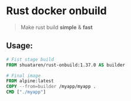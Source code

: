 # Rust docker onbuild

> Make rust build **simple** & **fast**

## Usage:

```Dockerfile
# Fist stage build
FROM shuataren/rust-onbuild:1.37.0 AS builder

# Final image
FROM alpine:latest
COPY --from=builder /myapp/myapp .
CMD ["./myapp"]
```
